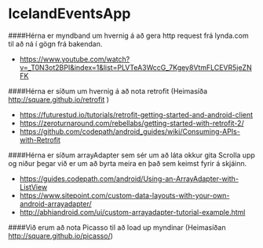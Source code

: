 # IcelandEventsApp


####Hérna er myndband um hvernig á að gera http request frá lynda.com til að ná í gögn frá bakendan.
  * https://www.youtube.com/watch?v=_T0N3ot2BPI&index=1&list=PLVTeA3WccG_7Kgey8VtmFLCEVR5jeZNFK

####Hérna er síðum um hvernig á að nota retrofit (Heimasíða http://square.github.io/retrofit  )

  * https://futurestud.io/tutorials/retrofit-getting-started-and-android-client 
  * https://zeroturnaround.com/rebellabs/getting-started-with-retrofit-2/
  * https://github.com/codepath/android_guides/wiki/Consuming-APIs-with-Retrofit

####Hérna er síðum arrayAdapter sem sér um að láta okkur gita Scrolla upp og niður þegar við er um að byrta meira en það sem keimst fyrir á skjáinn.
  * https://guides.codepath.com/android/Using-an-ArrayAdapter-with-ListView 
  * https://www.sitepoint.com/custom-data-layouts-with-your-own-android-arrayadapter/
  * http://abhiandroid.com/ui/custom-arrayadapter-tutorial-example.html

####Við erum að nota Picasso til að load up myndinar (Heimasíðan http://square.github.io/picasso/)
